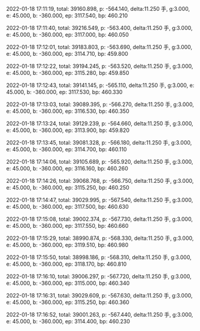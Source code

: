 2022-01-18 17:11:19, total: 39160.898, p: -564.140, delta:11.250 手, g:3.000, e: 45.000, b: -360.000, ep: 3117.540, bp: 460.210

2022-01-18 17:11:40, total: 39216.549, p: -563.400, delta:11.250 手, g:3.000, e: 45.000, b: -360.000, ep: 3117.000, bp: 460.050

2022-01-18 17:12:01, total: 39183.803, p: -563.690, delta:11.250 手, g:3.000, e: 45.000, b: -360.000, ep: 3114.710, bp: 459.800

2022-01-18 17:12:22, total: 39194.245, p: -563.520, delta:11.250 手, g:3.000, e: 45.000, b: -360.000, ep: 3115.280, bp: 459.850

2022-01-18 17:12:43, total: 39141.145, p: -565.110, delta:11.250 手, g:3.000, e: 45.000, b: -360.000, ep: 3117.530, bp: 460.330

2022-01-18 17:13:03, total: 39089.395, p: -566.270, delta:11.250 手, g:3.000, e: 45.000, b: -360.000, ep: 3116.530, bp: 460.350

2022-01-18 17:13:24, total: 39129.239, p: -564.660, delta:11.250 手, g:3.000, e: 45.000, b: -360.000, ep: 3113.900, bp: 459.820

2022-01-18 17:13:45, total: 39081.328, p: -566.180, delta:11.250 手, g:3.000, e: 45.000, b: -360.000, ep: 3114.700, bp: 460.110

2022-01-18 17:14:06, total: 39105.689, p: -565.920, delta:11.250 手, g:3.000, e: 45.000, b: -360.000, ep: 3116.160, bp: 460.260

2022-01-18 17:14:26, total: 39068.768, p: -566.750, delta:11.250 手, g:3.000, e: 45.000, b: -360.000, ep: 3115.250, bp: 460.250

2022-01-18 17:14:47, total: 39029.995, p: -567.540, delta:11.250 手, g:3.000, e: 45.000, b: -360.000, ep: 3117.500, bp: 460.630

2022-01-18 17:15:08, total: 39002.374, p: -567.730, delta:11.250 手, g:3.000, e: 45.000, b: -360.000, ep: 3117.550, bp: 460.660

2022-01-18 17:15:29, total: 38990.874, p: -568.330, delta:11.250 手, g:3.000, e: 45.000, b: -360.000, ep: 3119.510, bp: 460.980

2022-01-18 17:15:50, total: 38998.186, p: -568.310, delta:11.250 手, g:3.000, e: 45.000, b: -360.000, ep: 3118.170, bp: 460.810

2022-01-18 17:16:10, total: 39006.297, p: -567.720, delta:11.250 手, g:3.000, e: 45.000, b: -360.000, ep: 3115.000, bp: 460.340

2022-01-18 17:16:31, total: 39029.609, p: -567.630, delta:11.250 手, g:3.000, e: 45.000, b: -360.000, ep: 3115.250, bp: 460.360

2022-01-18 17:16:52, total: 39001.263, p: -567.440, delta:11.250 手, g:3.000, e: 45.000, b: -360.000, ep: 3114.400, bp: 460.230